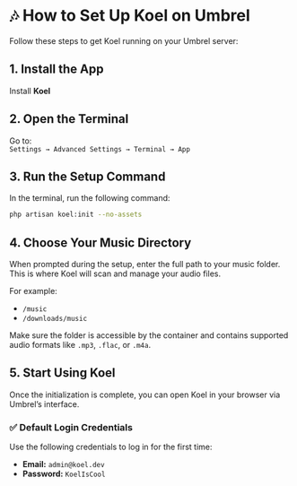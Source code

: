 # 🎶 How to Set Up Koel on Umbrel

Follow these steps to get Koel running on your Umbrel server:

## 1. Install the App  
Install **Koel**

## 2. Open the Terminal  
Go to:  
`Settings → Advanced Settings → Terminal → App`

## 3. Run the Setup Command  
In the terminal, run the following command:

```bash
php artisan koel:init --no-assets
````

## 4. Choose Your Music Directory

When prompted during the setup, enter the full path to your music folder.  
This is where Koel will scan and manage your audio files.

For example:
- `/music`
- `/downloads/music`

Make sure the folder is accessible by the container and contains supported audio formats like `.mp3`, `.flac`, or `.m4a`.

## 5. Start Using Koel

Once the initialization is complete, you can open Koel in your browser via Umbrel’s interface.

### ✅ Default Login Credentials

Use the following credentials to log in for the first time:

- **Email:** `admin@koel.dev`  
- **Password:** `KoelIsCool`
